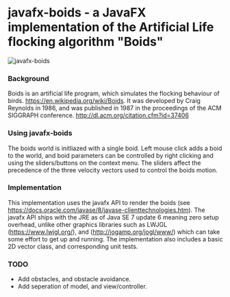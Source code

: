 # javafx-boids - a JavaFX implementation of the Artificial Life flocking algorithm "Boids"

![javafx-boids](https://github.com/tofti/javafx-boids/blob/master/examples/Example1.png "javafx-boids")


### Background
Boids is an artificial life program, which simulates the flocking behaviour of birds. https://en.wikipedia.org/wiki/Boids. It was developed by Craig Reynolds in 1986, and was published in 1987 in the proceedings of the ACM SIGGRAPH conference. http://dl.acm.org/citation.cfm?id=37406

### Using javafx-boids
The boids world is initliazed with a single boid. Left mouse click adds a boid to the world, and boid parameters can be controlled by right clicking and using the sliders/buttons on the context menu. The sliders affect the precedence of the three velocity vectors used to control the boids motion.

### Implementation
This implementation uses the javafx API to render the boids (see https://docs.oracle.com/javase/8/javase-clienttechnologies.htm). The javafx API ships with the JRE as of Java SE 7 update 6 meaning zero setup overhead, unlike other graphics libraries such as LWJGL (https://www.lwjgl.org/), and (http://jogamp.org/jogl/www/) which can take some effort to get up and running. The implementation also includes a basic 2D vector class, and corresponding unit tests.

### TODO
- Add obstacles, and obstacle avoidance.
- Add seperation of model, and view/controller.
